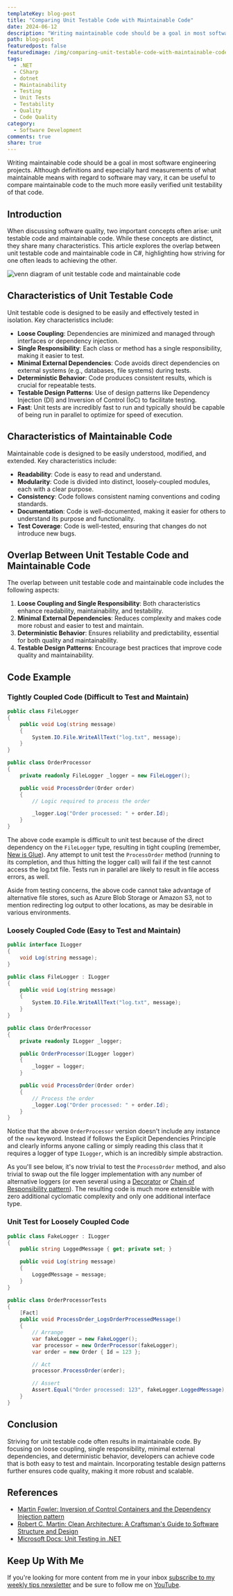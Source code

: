 ```yaml
---
templateKey: blog-post
title: "Comparing Unit Testable Code with Maintainable Code"
date: 2024-06-12
description: "Writing maintainable code should be a goal in most software engineering projects. Although definitions and especially hard measurements of what maintainable means with regard to software may vary, it can be useful to compare maintainable code to the much more easily verified unit testability of that code."
path: blog-post
featuredpost: false
featuredimage: /img/comparing-unit-testable-code-with-maintainable-code.png
tags:
  - .NET
  - CSharp
  - dotnet
  - Maintainability
  - Testing
  - Unit Tests
  - Testability
  - Quality
  - Code Quality
category:
  - Software Development
comments: true
share: true
---
```


Writing maintainable code should be a goal in most software engineering projects. Although definitions and especially hard measurements of what maintainable means with regard to software may vary, it can be useful to compare maintainable code to the much more easily verified unit testability of that code.

## Introduction

When discussing software quality, two important concepts often arise: unit testable code and maintainable code. While these concepts are distinct, they share many characteristics. This article explores the overlap between unit testable code and maintainable code in C#, highlighting how striving for one often leads to achieving the other.

![venn diagram of unit testable code and maintainable code](/img/unit-testable-maintainable-code.png)

## Characteristics of Unit Testable Code

Unit testable code is designed to be easily and effectively tested in isolation. Key characteristics include:

- **Loose Coupling**: Dependencies are minimized and managed through interfaces or dependency injection.
- **Single Responsibility**: Each class or method has a single responsibility, making it easier to test.
- **Minimal External Dependencies**: Code avoids direct dependencies on external systems (e.g., databases, file systems) during tests.
- **Deterministic Behavior**: Code produces consistent results, which is crucial for repeatable tests.
- **Testable Design Patterns**: Use of design patterns like Dependency Injection (DI) and Inversion of Control (IoC) to facilitate testing.
- **Fast**: Unit tests are incredibly fast to run and typically should be capable of being run in parallel to optimize for speed of execution.

## Characteristics of Maintainable Code

Maintainable code is designed to be easily understood, modified, and extended. Key characteristics include:

- **Readability**: Code is easy to read and understand.
- **Modularity**: Code is divided into distinct, loosely-coupled modules, each with a clear purpose.
- **Consistency**: Code follows consistent naming conventions and coding standards.
- **Documentation**: Code is well-documented, making it easier for others to understand its purpose and functionality.
- **Test Coverage**: Code is well-tested, ensuring that changes do not introduce new bugs.

## Overlap Between Unit Testable Code and Maintainable Code

The overlap between unit testable code and maintainable code includes the following aspects:

1. **Loose Coupling and Single Responsibility**: Both characteristics enhance readability, maintainability, and testability.
2. **Minimal External Dependencies**: Reduces complexity and makes code more robust and easier to test and maintain.
3. **Deterministic Behavior**: Ensures reliability and predictability, essential for both quality and maintainability.
4. **Testable Design Patterns**: Encourage best practices that improve code quality and maintainability.

## Code Example

### Tightly Coupled Code (Difficult to Test and Maintain)

```csharp
public class FileLogger
{
    public void Log(string message)
    {
        System.IO.File.WriteAllText("log.txt", message);
    }
}

public class OrderProcessor
{
    private readonly FileLogger _logger = new FileLogger();

    public void ProcessOrder(Order order)
    {
        // Logic required to process the order

        _logger.Log("Order processed: " + order.Id);
    }
}
```

The above code example is difficult to unit test because of the direct dependency on the `FileLogger` type, resulting in tight coupling (remember, [New is Glue](/new-is-glue)). Any attempt to unit test the `ProcessOrder` method (running to its completion, and thus hitting the logger call) will fail if the test cannot access the log.txt file. Tests run in parallel are likely to result in file access errors, as well.

Aside from testing concerns, the above code cannot take advantage of alternative file stores, such as Azure Blob Storage or Amazon S3, not to mention redirecting log output to other locations, as may be desirable in various environments.

### Loosely Coupled Code (Easy to Test and Maintain)

```csharp
public interface ILogger
{
    void Log(string message);
}

public class FileLogger : ILogger
{
    public void Log(string message)
    {
        System.IO.File.WriteAllText("log.txt", message);
    }
}

public class OrderProcessor
{
    private readonly ILogger _logger;

    public OrderProcessor(ILogger logger)
    {
        _logger = logger;
    }

    public void ProcessOrder(Order order)
    {
        // Process the order
        _logger.Log("Order processed: " + order.Id);
    }
}
```

Notice that the above `OrderProcessor` version doesn't include any instance of the `new` keyword. Instead if follows the Explicit Dependencies Principle and clearly informs anyone calling or simply reading this class that it requires a logger of type `ILogger`, which is an incredibly simple abstraction.

As you'll see below, it's now trivial to test the `ProcessOrder` method, and also trivial to swap out the file logger implementation with any number of alternative loggers (or even several using a [Decorator](https://deviq.com/design-patterns/decorator-pattern) or [Chain of Responsibility pattern](https://deviq.com/design-patterns/chain-of-responsibility-pattern)). The resulting code is much more extensible with zero additional cyclomatic complexity and only one additional interface type.

### Unit Test for Loosely Coupled Code

```csharp
public class FakeLogger : ILogger
{
    public string LoggedMessage { get; private set; }

    public void Log(string message)
    {
        LoggedMessage = message;
    }
}

public class OrderProcessorTests
{
    [Fact]
    public void ProcessOrder_LogsOrderProcessedMessage()
    {
        // Arrange
        var fakeLogger = new FakeLogger();
        var processor = new OrderProcessor(fakeLogger);
        var order = new Order { Id = 123 };

        // Act
        processor.ProcessOrder(order);

        // Assert
        Assert.Equal("Order processed: 123", fakeLogger.LoggedMessage);
    }
}
```

## Conclusion

Striving for unit testable code often results in maintainable code. By focusing on loose coupling, single responsibility, minimal external dependencies, and deterministic behavior, developers can achieve code that is both easy to test and maintain. Incorporating testable design patterns further ensures code quality, making it more robust and scalable.

## References

- [Martin Fowler: Inversion of Control Containers and the Dependency Injection pattern](https://martinfowler.com/articles/injection.html)
- [Robert C. Martin: Clean Architecture: A Craftsman's Guide to Software Structure and Design](https://www.oreilly.com/library/view/clean-architecture-a/9780134494272/)
- [Microsoft Docs: Unit Testing in .NET](https://docs.microsoft.com/en-us/dotnet/core/testing/)


## Keep Up With Me

If you're looking for more content from me in your inbox [subscribe to my weekly tips newsletter](/tips) and be sure to follow me on [YouTube](https://www.youtube.com/ardalis?sub_confirmation=1).

